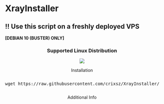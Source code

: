 # XrayInstaller
## !! Use this script on a freshly deployed VPS 
**[DEBIAN 10 (BUSTER) ONLY]**
<h3 align="center">Supported Linux Distribution</h3>
<p align="center">
  <a><img src="https://img.shields.io/badge/Support-Debian-red.svg"></a>
  
</p>
<p align="center"><bold>Installation</bold></p>
<pre><p>wget https://raw.githubusercontent.com/crixsz/XrayInstaller/main/setup.sh && chmod +x setup.sh && bash setup.sh<p></pre>
<p align="center"><bold>Additional Info</bold></p>
